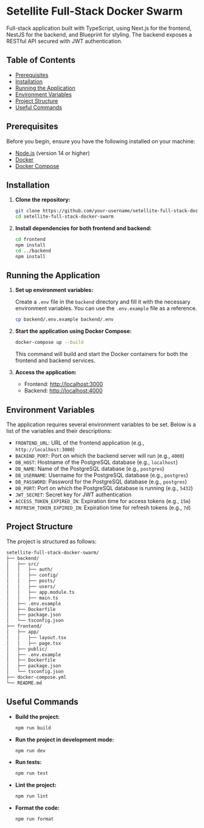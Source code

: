 # Setellite Full-Stack Docker Swarm

Full-stack application built with TypeScript, using Next.js for the frontend, NestJS for the backend, and Blueprint for styling. The backend exposes a RESTful API secured with JWT authentication.

## Table of Contents

- [Prerequisites](#prerequisites)
- [Installation](#installation)
- [Running the Application](#running-the-application)
- [Environment Variables](#environment-variables)
- [Project Structure](#project-structure)
- [Useful Commands](#useful-commands)

## Prerequisites

Before you begin, ensure you have the following installed on your machine:

- [Node.js](https://nodejs.org/) (version 14 or higher)
- [Docker](https://www.docker.com/)
- [Docker Compose](https://docs.docker.com/compose/)

## Installation

1. **Clone the repository:**

   ```bash
   git clone https://github.com/your-username/setellite-full-stack-docker-swarm.git
   cd setellite-full-stack-docker-swarm
   ```

2. **Install dependencies for both frontend and backend:**

   ```bash
   cd frontend
   npm install
   cd ../backend
   npm install
   ```

## Running the Application

1. **Set up environment variables:**

   Create a `.env` file in the `backend` directory and fill it with the necessary environment variables. You can use the `.env.example` file as a reference.

   ```bash
   cp backend/.env.example backend/.env
   ```

2. **Start the application using Docker Compose:**

   ```bash
   docker-compose up --build
   ```

   This command will build and start the Docker containers for both the frontend and backend services.

3. **Access the application:**

   - Frontend: [http://localhost:3000](http://localhost:3000)
   - Backend: [http://localhost:4000](http://localhost:4000)

## Environment Variables

The application requires several environment variables to be set. Below is a list of the variables and their descriptions:

- `FRONTEND_URL`: URL of the frontend application (e.g., `http://localhost:3000`)
- `BACKEND_PORT`: Port on which the backend server will run (e.g., `4000`)
- `DB_HOST`: Hostname of the PostgreSQL database (e.g., `localhost`)
- `DB_NAME`: Name of the PostgreSQL database (e.g., `postgres`)
- `DB_USERNAME`: Username for the PostgreSQL database (e.g., `postgres`)
- `DB_PASSWORD`: Password for the PostgreSQL database (e.g., `postgres`)
- `DB_PORT`: Port on which the PostgreSQL database is running (e.g., `5432`)
- `JWT_SECRET`: Secret key for JWT authentication
- `ACCESS_TOKEN_EXPIRED_IN`: Expiration time for access tokens (e.g., `15m`)
- `REFRESH_TOKEN_EXPIRED_IN`: Expiration time for refresh tokens (e.g., `7d`)

## Project Structure

The project is structured as follows:

```bash
setellite-full-stack-docker-swarm/
├── backend/
│   ├── src/
│   │   ├── auth/
│   │   ├── config/
│   │   ├── posts/
│   │   ├── users/
│   │   ├── app.module.ts
│   │   ├── main.ts
│   ├── .env.example
│   ├── Dockerfile
│   ├── package.json
│   └── tsconfig.json
├── frontend/
│   ├── app/
│   │   ├── layout.tsx
│   │   ├── page.tsx
│   ├── public/
│   ├── .env.example
│   ├── Dockerfile
│   ├── package.json
│   └── tsconfig.json
├── docker-compose.yml
└── README.md
```

## Useful Commands

- **Build the project:**

  ```bash
  npm run build
  ```

- **Run the project in development mode:**

  ```bash
  npm run dev
  ```

- **Run tests:**

  ```bash
  npm run test
  ```

- **Lint the project:**

  ```bash
  npm run lint
  ```

- **Format the code:**

  ```bash
  npm run format
  ```
